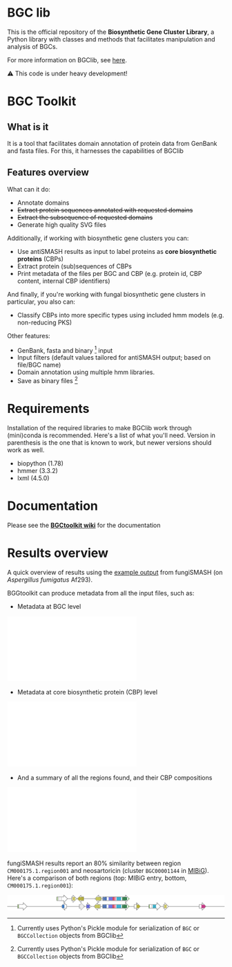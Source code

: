 # BGC lib

This is the official repository of the **Biosynthetic Gene Cluster Library**, a Python library with classes and methods that facilitates manipulation and analysis of BGCs.

For more information on BGClib, see [here](./BGClib/Readme.md).

:warning: This code is under heavy development!

# BGC Toolkit

## What is it

It is a tool that facilitates domain annotation of protein data from GenBank and fasta files. For this, it harnesses the capabilities of BGClib

## Features overview

What can it do:

* Annotate domains
* ~~Extract protein sequences annotated with requested domains~~
* ~~Extract the subsequence of requested domains~~
* Generate high quality SVG files

Additionally, if working with biosynthetic gene clusters you can:

* Use antiSMASH results as input to label proteins as **core biosynthetic proteins** (CBPs)
* Extract protein (sub)sequences of CBPs
* Print metadata of the files per BGC and CBP (e.g. protein id, CBP content, internal CBP identifiers)
        
And finally, if you're working with fungal biosynthetic gene clusters in particular, you also can:

* Classify CBPs into more specific types using included hmm models (e.g. non-reducing PKS)

Other features:

* GenBank, fasta and binary [^1] input 
* Input filters (default values tailored for antiSMASH output; based on file/BGC name)
* Domain annotation using multiple hmm libraries.
* Save as binary files [^1]

[^1]: Currently uses Python's Pickle module for serialization of `BGC` or `BGCCollection` objects from BGClib

# Requirements

Installation of the required libraries to make BGClib work through (mini)conda is recommended. Here's a list of what you'll need. Version in parenthesis is the one that is known to work, but newer versions should work as well.

* biopython (1.78)
* hmmer (3.3.2)
* lxml (4.5.0)

# Documentation

Please see the **[BGCtoolkit wiki](https://github.com/jorgecnavarrom/BGClib/wiki)** for the documentation

# Results overview

A quick overview of results using the [example output](https://fungismash.secondarymetabolites.org/upload/fungal-example/index.html) from fungiSMASH (on _Aspergillus fumigatus_ Af293).

BGGtoolkit can produce metadata from all the input files, such as:

* Metadata at BGC level

![Metadata BGC](examples/AfumigatusAf293.metadata.BGCs.tsv)

* Metadata at core biosynthetic protein (CBP) level

![Metadata CBP](examples/AfumigatusAf293.metadata.CBPs.tsv)

* And a summary of all the regions found, and their CBP compositions

![Summary](examples/AfumigatusAf293.metadata.summary.txt)

fungiSMASH results report an 80% similarity between region `CM000175.1.region001` and neosartoricin (cluster `BGC00001144` in [MIBiG](https://mibig.secondarymetabolites.org/repository/BGC0001144/index.html#r1c1)). Here's a comparison of both regions (top: MIBiG entry, bottom, `CM000175.1.region001`):

![neosartoricin](examples/neosartoricin_gcf.svg)




